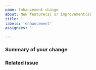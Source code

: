 ```yaml
---
name: Enhancement change
about: New feature(s) or improvement(s)
title: ''
labels: 'enhancement'
assignees: ''

---
```


[//]: # (Lines in this format are considered as comments and will not be displayed.)
[//]: # (If your work is in progress, please consider making a draft pull request.)

### Summary of your change
[//]: # (Example: motiviation, enhancement)

### Related issue
[//]: # (Reference it using '#NUMBER'. Ex: Fixes/Related #...)
